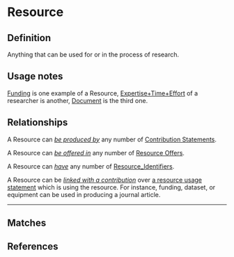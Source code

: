 # Resource

## Definition
Anything that can be used for or in the process of research.

## Usage notes
[Funding](../entities/Funding.md) is one example of a Resource, 
[Expertise+Time+Effort](../entities/Expertise_and_Time_and_Effort.md) of a researcher is another, 
[Document](../entities/Document.md) is the third one. 

## Relationships
<a name="rel__produced-by">A Resource can *[be produced by](../entities/Contribution_Statement.md#user-content-rel__resource)* any number of [Contribution Statements](../entities/Contribution_Statement.md).</a>

<a name="rel__is-offered-in">A Resource can *[be offered in](../entities/Resource_Offer.md#user-content-rel__resource)* any number of [Resource Offers](../entities/Resource_Offer.md).</a>

<a name="rel__has-identifier">A Resource can *[have](../entities/Resource_Identifier.md#user-content-rel__is-assigned-to)* any number of [Resource_Identifiers](../entities/Resource_Identifier.md).</a>

<a name="rel__used-for-contribution">A Resource can be *[linked with a contribution](../entities/Resource_Usage_Statement.md#user-content-rel__uses)* over [a resource usage statement](../entities/Resource_Usage_Statement.md) which is using the resource. For instance, funding, dataset, or equipment can be used in producing a journal article.</a>


---
## Matches


## References
